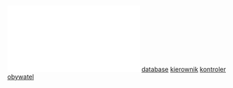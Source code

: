 ![](Notatki/Semestr%203/Języki%20programowania/Labolatoria/Labolatoria%203/Project/pom.xml)
[database](Notatki/Semestr%203/Języki%20programowania/Labolatoria/Labolatoria%203/Project/database/database.md)
[kierownik](Notatki/Semestr%203/Języki%20programowania/Labolatoria/Labolatoria%203/Project/KierownikApp/kierownik.md)
[kontroler](Notatki/Semestr%203/Języki%20programowania/Labolatoria/Labolatoria%203/Project/KontrolerApp/kontroler.md)
[obywatel](Notatki/Semestr%203/Języki%20programowania/Labolatoria/Labolatoria%203/Project/ObywatelApp/obywatel.md)
